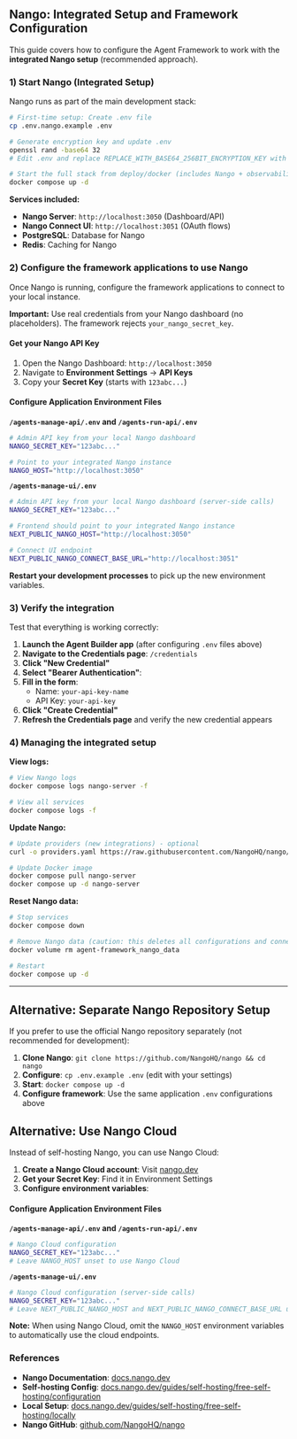 ## Nango: Integrated Setup and Framework Configuration

This guide covers how to configure the Agent Framework to work with the **integrated Nango setup** (recommended approach).

### 1) Start Nango (Integrated Setup)

Nango runs as part of the main development stack:

```bash
# First-time setup: Create .env file
cp .env.nango.example .env

# Generate encryption key and update .env
openssl rand -base64 32
# Edit .env and replace REPLACE_WITH_BASE64_256BIT_ENCRYPTION_KEY with the generated key

# Start the full stack from deploy/docker (includes Nango + observability)
docker compose up -d
```

**Services included:**
- **Nango Server**: `http://localhost:3050` (Dashboard/API)
- **Nango Connect UI**: `http://localhost:3051` (OAuth flows)
- **PostgreSQL**: Database for Nango
- **Redis**: Caching for Nango

### 2) Configure the framework applications to use Nango

Once Nango is running, configure the framework applications to connect to your local instance.

**Important:** Use real credentials from your Nango dashboard (no placeholders). The framework rejects `your_nango_secret_key`.

#### Get your Nango API Key

1. Open the Nango Dashboard: `http://localhost:3050`
2. Navigate to **Environment Settings** → **API Keys**
3. Copy your **Secret Key** (starts with `123abc...`)

#### Configure Application Environment Files

**`/agents-manage-api/.env` and `/agents-run-api/.env`**
```bash
# Admin API key from your local Nango dashboard
NANGO_SECRET_KEY="123abc..."

# Point to your integrated Nango instance
NANGO_HOST="http://localhost:3050"
```

**`/agents-manage-ui/.env`**
```bash
# Admin API key from your local Nango dashboard (server-side calls)
NANGO_SECRET_KEY="123abc..."

# Frontend should point to your integrated Nango instance
NEXT_PUBLIC_NANGO_HOST="http://localhost:3050"

# Connect UI endpoint
NEXT_PUBLIC_NANGO_CONNECT_BASE_URL="http://localhost:3051"
```

**Restart your development processes** to pick up the new environment variables.

### 3) Verify the integration

Test that everything is working correctly:

1. **Launch the Agent Builder app** (after configuring `.env` files above)
2. **Navigate to the Credentials page**: `/credentials`
3. **Click "New Credential"**
4. **Select "Bearer Authentication"**:
5. **Fill in the form**:
    - Name: `your-api-key-name`
    - API Key: `your-api-key`
6. **Click "Create Credential"**
8. **Refresh the Credentials page** and verify the new credential appears

### 4) Managing the integrated setup

**View logs:**
```bash
# View Nango logs
docker compose logs nango-server -f

# View all services
docker compose logs -f
```

**Update Nango:**
```bash
# Update providers (new integrations) - optional
curl -o providers.yaml https://raw.githubusercontent.com/NangoHQ/nango/master/packages/providers/providers.yaml

# Update Docker image
docker compose pull nango-server
docker compose up -d nango-server
```

**Reset Nango data:**
```bash
# Stop services
docker compose down

# Remove Nango data (caution: this deletes all configurations and connections)
docker volume rm agent-framework_nango_data

# Restart
docker compose up -d
```

---

## Alternative: Separate Nango Repository Setup

If you prefer to use the official Nango repository separately (not recommended for development):

1. **Clone Nango**: `git clone https://github.com/NangoHQ/nango && cd nango`
2. **Configure**: `cp .env.example .env` (edit with your settings)
3. **Start**: `docker compose up -d`
4. **Configure framework**: Use the same application `.env` configurations above

## Alternative: Use Nango Cloud

Instead of self-hosting Nango, you can use Nango Cloud:

1. **Create a Nango Cloud account**: Visit [nango.dev](https://nango.dev)
2. **Get your Secret Key**: Find it in Environment Settings
3. **Configure environment variables**:

#### Configure Application Environment Files

**`/agents-manage-api/.env` and `/agents-run-api/.env`**

```bash
# Nango Cloud configuration
NANGO_SECRET_KEY="123abc..."
# Leave NANGO_HOST unset to use Nango Cloud
```

**`/agents-manage-ui/.env`**
```bash
# Nango Cloud configuration (server-side calls)
NANGO_SECRET_KEY="123abc..."
# Leave NEXT_PUBLIC_NANGO_HOST and NEXT_PUBLIC_NANGO_CONNECT_BASE_URL unset
```

**Note:** When using Nango Cloud, omit the `NANGO_HOST` environment variables to automatically use the cloud endpoints.

### References

- **Nango Documentation**: [docs.nango.dev](https://docs.nango.dev)
- **Self-hosting Config**: [docs.nango.dev/guides/self-hosting/free-self-hosting/configuration](https://docs.nango.dev/guides/self-hosting/free-self-hosting/configuration)
- **Local Setup**: [docs.nango.dev/guides/self-hosting/free-self-hosting/locally](https://docs.nango.dev/guides/self-hosting/free-self-hosting/locally)
- **Nango GitHub**: [github.com/NangoHQ/nango](https://github.com/NangoHQ/nango)

